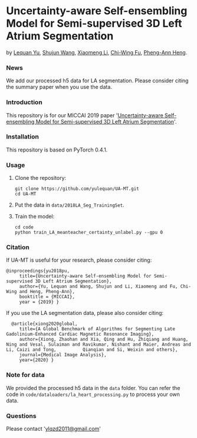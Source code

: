 # Uncertainty-aware Self-ensembling Model for Semi-supervised 3D Left Atrium Segmentation
by [Lequan Yu](http://yulequan.github.io), [Shujun Wang](https://emmaw8.github.io/), [Xiaomeng Li](https://xmengli999.github.io/), [Chi-Wing Fu](http://www.cse.cuhk.edu.hk/~cwfu/), [Pheng-Ann Heng](http://www.cse.cuhk.edu.hk/~pheng/). 

### News

We add our processed h5 data for LA segmentation. Please consider citing the summary paper when you use the data.

### Introduction

This repository is for our MICCAI 2019 paper '[Uncertainty-aware Self-ensembling Model for Semi-supervised 3D Left Atrium Segmentation](https://arxiv.org/abs/1907.07034)'. 


### Installation
This repository is based on PyTorch 0.4.1.

### Usage

1. Clone the repository:

   ```shell
   git clone https://github.com/yulequan/UA-MT.git
   cd UA-MT
   ```
2. Put the data in `data/2018LA_Seg_TrainingSet`.
   
3. Train the model:
 
   ```shell
   cd code
   python train_LA_meanteacher_certainty_unlabel.py --gpu 0
   ```

### Citation

If UA-MT is useful for your research, please consider citing:

    @inproceedings{yu2018pu,
         title={Uncertainty-aware Self-ensembling Model for Semi-supervised 3D Left Atrium Segmentation},
         author={Yu, Lequan and Wang, Shujun and Li, Xiaomeng and Fu, Chi-Wing and Heng, Pheng-Ann},
         booktitle = {MICCAI},
         year = {2019} }

If you use the LA segmentation data, please also consider citing:

      @article{xiong2020global,
         title={A Global Benchmark of Algorithms for Segmenting Late Gadolinium-Enhanced Cardiac Magnetic Resonance Imaging},
         author={Xiong, Zhaohan and Xia, Qing and Hu, Zhiqiang and Huang, Ning and Vesal, Sulaiman and Ravikumar, Nishant and Maier, Andreas and Li, Caizi and Tong,          Qianqian and Si, Weixin and others},
         journal={Medical Image Analysis},
         year={2020} }

### Note for data

We provided the processed h5 data in the `data` folder. You can refer the code in `code/dataloaders/la_heart_processing.py` to process your own data.


### Questions

Please contact 'ylqzd2011@gmail.com'

